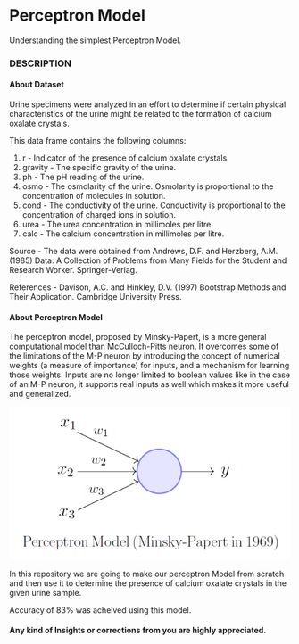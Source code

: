 # Perceptron Model
Understanding the simplest Perceptron Model.

### DESCRIPTION
#### About Dataset

Urine specimens were analyzed in an effort to determine if certain physical characteristics of the urine might be related to the formation of calcium oxalate crystals.

This data frame contains the following columns:
1. r - Indicator of the presence of calcium oxalate crystals.
2. gravity - The specific gravity of the urine.
3. ph - The pH reading of the urine.
4. osmo - The osmolarity of the urine. Osmolarity is proportional to the concentration of molecules in solution.
5. cond - The conductivity of the urine. Conductivity is proportional to the concentration of charged ions in solution.
6. urea - The urea concentration in millimoles per litre.
7. calc - The calcium concentration in millimoles per litre.

Source - The data were obtained from Andrews, D.F. and Herzberg, A.M. (1985) Data: A Collection of Problems from Many Fields for the    Student and Research Worker. Springer-Verlag.

References - Davison, A.C. and Hinkley, D.V. (1997) Bootstrap Methods and Their Application. Cambridge University Press.

#### About Perceptron Model

The perceptron model, proposed by Minsky-Papert, is a more general computational model than McCulloch-Pitts neuron. It overcomes some of the limitations of the M-P neuron by introducing the concept of numerical weights (a measure of importance) for inputs, and a mechanism for learning those weights. Inputs are no longer limited to boolean values like in the case of an M-P neuron, it supports real inputs as well which makes it more useful and generalized.

![](image2.png)

In this repository we are going to make our perceptron Model from scratch and then use it to determine the presence of calcium oxalate crystals in the given urine sample.

Accuracy of 83% was acheived using this model.

#### Any kind of Insights or corrections from you are highly appreciated.
